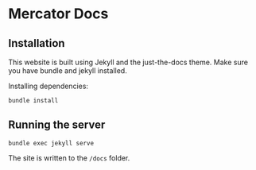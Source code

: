 # Mercator Docs

## Installation
This website is built using Jekyll and the just-the-docs theme. Make sure you have bundle and jekyll installed.

Installing dependencies:
```
bundle install
```

## Running the server
```
bundle exec jekyll serve
```

The site is written to the `/docs` folder.
